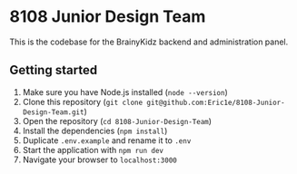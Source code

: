 # 8108 Junior Design Team

This is the codebase for the BrainyKidz backend and administration panel.

## Getting started
1. Make sure you have Node.js installed (`node --version`)
2. Clone this repository (`git clone git@github.com:Eric1e/8108-Junior-Design-Team.git`)
3. Open the repository (`cd 8108-Junior-Design-Team`)
4. Install the dependencies (`npm install`)
5. Duplicate `.env.example` and rename it to `.env`
6. Start the application with `npm run dev`
7. Navigate your browser to `localhost:3000`